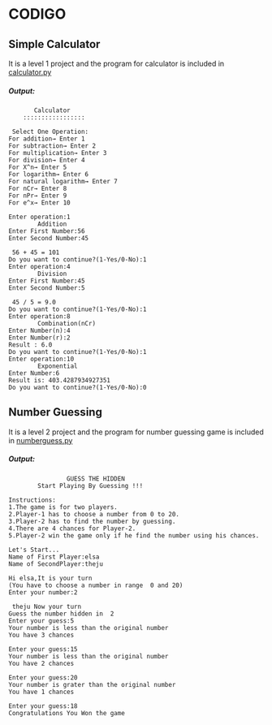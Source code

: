 # CODIGO
## Simple Calculator 
It is a level 1 project and the program for calculator is included in [calculator.py](https://github.com/Duethyem02/CODIGO_Project/blob/main/calculator.py)

##### Output:
```
       Calculator
    :::::::::::::::::

 Select One Operation:
For addition→ Enter 1
For subtraction→ Enter 2
For multiplication→ Enter 3
For division→ Enter 4
For X^n→ Enter 5
For logarithm→ Enter 6
For natural logarithm→ Enter 7
For nCr→ Enter 8
For nPr→ Enter 9
For e^x→ Enter 10
    
Enter operation:1
        Addition
Enter First Number:56
Enter Second Number:45

 56 + 45 = 101
Do you want to continue?(1-Yes/0-No):1
Enter operation:4
        Division
Enter First Number:45
Enter Second Number:5

 45 / 5 = 9.0
Do you want to continue?(1-Yes/0-No):1
Enter operation:8
        Combination(nCr)
Enter Number(n):4
Enter Number(r):2
Result : 6.0
Do you want to continue?(1-Yes/0-No):1
Enter operation:10
        Exponential
Enter Number:6
Result is: 403.4287934927351
Do you want to continue?(1-Yes/0-No):0
```

## Number Guessing 
It is a level 2 project and the program for number guessing game is included in [numberguess.py](https://github.com/Duethyem02/CODIGO_Project/blob/main/numberguess.py)

##### Output:
```
                GUESS THE HIDDEN
        Start Playing By Guessing !!!

Instructions:
1.The game is for two players.
2.Player-1 has to choose a number from 0 to 20.
3.Player-2 has to find the number by guessing.
4.There are 4 chances for Player-2.
5.Player-2 win the game only if he find the number using his chances.

Let's Start...
Name of First Player:elsa
Name of SecondPlayer:theju

Hi elsa,It is your turn
(You have to choose a number in range  0 and 20)
Enter your number:2 

 theju Now your turn
Guess the number hidden in  2
Enter your guess:5
Your number is less than the original number
You have 3 chances

Enter your guess:15
Your number is less than the original number
You have 2 chances

Enter your guess:20
Your number is grater than the original number
You have 1 chances

Enter your guess:18
Congratulations You Won the game
```
